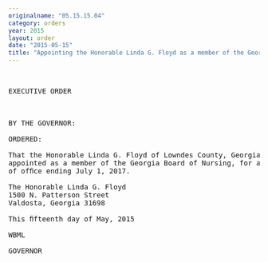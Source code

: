 ```yaml
---
originalname: "05.15.15.04"
category: orders
year: 2015
layout: order
date: "2015-05-15"
title: "Appointing the Honorable Linda G. Floyd as a member of the Georgia Board of Nursing"
---
```

<pre>
 

EXECUTIVE ORDER

 

BY THE GOVERNOR:

ORDERED:

That the Honorable Linda G. Floyd of Lowndes County, Georgia, is
appointed as a member of the Georgia Board of Nursing, for a term
of ofﬁce ending July 1, 2017.

The Honorable Linda G. Floyd
1500 N. Patterson Street
Valdosta, Georgia 31698

This ﬁfteenth day of May, 2015

WBML

GOVERNOR

 

 

</pre>
